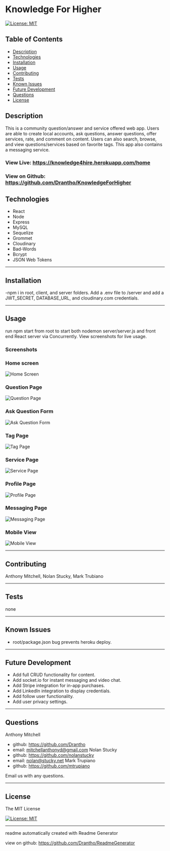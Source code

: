 # Knowledge For Higher 

  [![License: MIT](https://img.shields.io/badge/License-MIT-yellow.svg)](https://opensource.org/licenses/MIT)

  ## Table of Contents
  - [Description](#description)
  - [Technologies](#technologies)
  - [Installation](#installation)
  - [Usage](#usage)
  - [Contributing](#contributing)
  - [Tests](#tests)
  - [Known Issues](#known-issues)
  - [Future Development](#future-development)
  - [Questions](#questions)
  - [License](#license)
  ## Description

  This is a community question/answer and service offered web app. Users are able to create local accounts, ask questions, answer questions, offer services, rate, and comment on content. Users can also search, browse, and view questions/services based on favorite tags. This app also contains a messaging service.

  ### View Live: https://knowledge4hire.herokuapp.com/home
  ### View on Github: https://github.com/Drantho/KnowledgeForHigher

  ## Technologies
  - React
  - Node
  - Express
  - MySQL
  - Sequelize
  - Grommet
  - Cloudinary
  - Bad-Words
  - Bcrypt
  - JSON Web Tokens


  -------------------------------------------------------------------------------

  ## Installation 

  

  -npm i in root, client, and server folders. Add a .env file to /server and add a JWT_SECRET, DATABASE_URL, and cloudinary.com credentials.

  -------------------------------------------------------------------------------

  ## Usage 

  

  run npm start from root to start both nodemon server/server.js and front end React server via Concurrently. View screenshots for live usage.

  ### Screenshots

  ### Home screen
  ![Home Screen](/screenshot1.png?raw=true "Home Screen")

  ### Question Page
  ![Question Page](/screenshot2.png?raw=true "Question Page")

  ### Ask Question Form
  ![Ask Question Form](/screenshot3.png?raw=true "Ask Question Form")

  ### Tag Page
  ![Tag Page](/screenshot4.png?raw=true "Tag Page")

  ### Service Page
  ![Service Page](/screenshot5.png?raw=true "Service Page")

  ### Profile Page
  ![Profile Page](/screenshot6.png?raw=true "Profile Page")

  ### Messaging Page
  ![Messaging Page](/screenshot7.png?raw=true "Messaging Page")

  ### Mobile View
  ![Mobile View](/screenshot7.png?raw=true "Mobile View")

  -------------------------------------------------------------------------------

  ## Contributing 

  

  Anthony Mitchell, Nolan Stucky, Mark Trubiano

  -------------------------------------------------------------------------------

  ## Tests 

  none 

  -------------------------------------------------------------------------------

  ## Known Issues 

  - root/package.json bug prevents heroku deploy. 

  -------------------------------------------------------------------------------

  ## Future Development 

  - Add full CRUD functionality for content. 
-  Add socket.io for instant messaging and video chat. 
-  Add Stripe integration for in-app purchases. 
-  Add LinkedIn integration to display credentials. 
-  Add follow user functionality. 
-  Add user privacy settings. 

  -------------------------------------------------------------------------------

  ## Questions
  Anthony Mitchell
  - github: https://github.com/Drantho 
  - email: mitchellanthonyd@gmail.com
  Nolan Stucky
  - github: https://github.com/nolanstucky
  - email: nolan@stucky.net
  Mark Trupiano
  - github: https://github.com/mtrupiano

  Email us with any questions. 

  -------------------------------------------------------------------------------

  
  ## License 
 
The MIT License 

[![License: MIT](https://img.shields.io/badge/License-MIT-yellow.svg)](https://opensource.org/licenses/MIT) 

  
  ------------------------------------------------------------------------------

   readme automatically created with Readme Generator 

   view on github: https://github.com/Drantho/ReadmeGenerator
